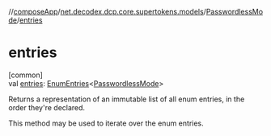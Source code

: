 //[composeApp](../../../index.md)/[net.decodex.dcp.core.supertokens.models](../index.md)/[PasswordlessMode](index.md)/[entries](entries.md)

# entries

[common]\
val [entries](entries.md): [EnumEntries](https://kotlinlang.org/api/latest/jvm/stdlib/kotlin.enums/-enum-entries/index.html)&lt;[PasswordlessMode](index.md)&gt;

Returns a representation of an immutable list of all enum entries, in the order they're declared.

This method may be used to iterate over the enum entries.
